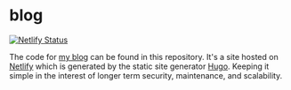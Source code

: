 # blog

[![Netlify
Status](https://api.netlify.com/api/v1/badges/4a70517a-577c-44bb-a2fb-32a00eeb70ec/deploy-status)](https://app.netlify.com/sites/blog-nathandines-com/deploys)

The code for [my blog](https://blog.nathandines.com) can be found in this
repository. It's a site hosted on [Netlify](https://netlify.com) which is
generated by the static site generator [Hugo](https://gohugo.io). Keeping it
simple in the interest of longer term security, maintenance, and scalability.
